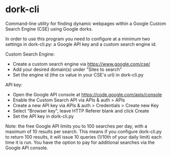 dork-cli
========

Command-line utility for finding dynamic webpages within a Google Custom Search Engine (CSE) using Google dorks.

In order to use this program you need to configure at a minimum two settings in dork-cli.py: a Google API key and a custom search engine id.

Custom Search Engine:
* Create a custom search engine via https://www.google.com/cse/
* Add your desired domain(s) under "Sites to search"
* Set the engine id (the cx value in your CSE's url) in dork-cli.py

API key:
* Open the Google API console at https://code.google.com/apis/console
* Enable the Custom Search API via APIs & auth > APIs
* Create a new API key via APIs & auth > Credentials > Create new Key
* Select "Browser key", leave HTTP Referer blank and click Create
* Set the API key in dork-cli.py

Note: the free Google API limits you to 100 searches per day, with a maximum of 10 results per search. This means if you configure dork-cli.py to return 100 results, it will issue 10 queries (1/10th of your daily limit) each time it is run. You have the option to pay for additional searches via the Google API console.

